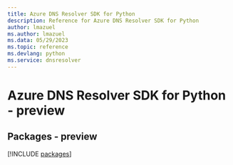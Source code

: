 ```yaml
---
title: Azure DNS Resolver SDK for Python
description: Reference for Azure DNS Resolver SDK for Python
author: lmazuel
ms.author: lmazuel
ms.data: 05/29/2023
ms.topic: reference
ms.devlang: python
ms.service: dnsresolver
---
```

# Azure DNS Resolver SDK for Python - preview
## Packages - preview
[!INCLUDE [packages](dns-resolver-index.md)]